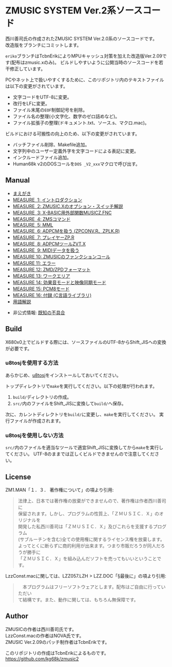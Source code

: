 # ZMUSIC SYSTEM Ver.2系ソースコード

西川善司氏の作成されたZMUSIC SYSTEM Ver.2.0系のソースコードです。  
改造版をブランチにコミットします。

`eriko`ブランチはTcbnErikによりMPUキャッシュ対策を加えた改造版Ver.2.09です(配布はzmusic.xのみ)。
ビルドしやすいように公開当時のソースコードを若干修正しています。

PCやネット上で扱いやすくするために、このリポジトリ内のテキストファイルは以下の変更がされています。
* 文字コードをUTF-8に変更。
* 改行をLFに変更。
* ファイル末尾の`EOF`制御記号を削除。
* ファイル名の整理(小文字化、数字のゼロ詰めなど)。
* ファイル拡張子の整理(ドキュメント.txt、ソース.s、マクロ.mac)。

ビルドにおける可搬性の向上のため、以下の変更がされています。
* バッチファイル削除、Makefile追加。
* 文字列中のユーザー定義外字を文字コードによる表記に変更。
* インクルードファイル追加。
* Human68k v2のDOSコールを`DOS _V2_xxx`マクロで呼び出す。


## Manual
* [まえがき](manual/zm00.txt)
* [MEASURE &nbsp;1: イントロダクション](manual/zm01.txt)
* [MEASURE &nbsp;2: ZMUSIC.Xのオプション・スイッチ解説](manual/zm02.txt)
* [MEASURE &nbsp;3: X-BASIC用外部関数MUSICZ.FNC](manual/zm03.txt)
* [MEASURE &nbsp;4: ZMSコマンド](manual/zm04.txt)
* [MEASURE &nbsp;5: MML](manual/zm05.txt)
* [MEASURE &nbsp;6: ADPCMを扱う (ZPCONV.R、ZPLK.R)](manual/zm06.txt)
* [MEASURE &nbsp;7: プレイヤーZP.R](manual/zm07.txt)
* [MEASURE &nbsp;8: ADPCMツールZVT.X](manual/zm08.txt)
* [MEASURE &nbsp;9: MIDIデータを扱う](manual/zm09.txt)
* [MEASURE 10: ZMUSICのファンクションコール](manual/zm10.txt)
* [MEASURE 11: エラー](manual/zm11.txt)
* [MEASURE 12: ZMD/ZPDフォーマット](manual/zm12.txt)
* [MEASURE 13: ワークエリア](manual/zm13.txt)
* [MEASURE 14: 効果音モードと映像同期モード](manual/zm14.txt)
* [MEASURE 15: PCM8モード](manual/zm15.txt)
* [MEASURE 16: 付録 (C言語ライブラリ)](manual/zm16.txt)
* [用語解説](manual/glossary.txt)

<!-- -->
* 非公式情報: [既知の不具合](https://github.com/kg68k/x68.memo/blob/main/tool/bugs.md#z-music-v2-%E8%A9%B3%E7%B4%B0%E6%9C%AA%E7%A2%BA%E8%AA%8D)


## Build

X680x0上でビルドする際には、ソースファイルのUTF-8からShift_JISへの変換が必要です。

### u8tosjを使用する方法

あらかじめ、[u8tosj](https://github.com/kg68k/u8tosj)をインストールしておいてください。

トップディレクトリで`make`を実行してください。以下の処理が行われます。
1. `build/`ディレクトリの作成。
3. `src/`内のファイルをShift_JISに変換して`build/`へ保存。

次に、カレントディレクトリを`build/`に変更し、`make`を実行してください。
実行ファイルが作成されます。

### u8tosjを使用しない方法

`src/`内のファイルを適当なツールで適宜Shift_JISに変換してから`make`を実行してください。
UTF-8のままでは正しくビルドできませんので注意してください。


## License
ZM1.MAN「１．３．  著作権について」の項より引用:

>   法律上、日本では著作権の放棄ができませんので、著作権は作者西川善司に  
> 保留されます。しかし、プログラムの性質上、「ＺＭＵＳＩＣ．Ｘ」のオリジナルを  
> 開発した私西川善司は「ＺＭＵＳＩＣ．Ｘ」及びこれらを支援するプログラム  
> (サブルーチンを含む)全ての使用権に関するライセンス権を放棄します。  
> よってとくに断らずに商的利用が出来ます。つまり市販だろうが同人だろうが勝手に  
> 「ＺＭＵＳＩＣ．Ｘ」を組み込んだソフトを売ってもいいということです。  

LzzConst.macに関しては、LZZ057.LZH &gt; LZZ.DOC「§最後に」の項より引用:

> 　本プログラムはフリーソフトウェアとします。配布はご自由に行っていただい  
> て結構です。また、動作に関しては、もちろん無保障です。  


## Author
ZMUSICの作者は西川善司氏です。  
LzzConst.macの作者はNOVA氏です。  
ZMUSIC Ver.2.09のパッチ制作者はTcbnErikです。  

このリポジトリの作成はTcbnErikによるものです。  
https://github.com/kg68k/zmusic2
